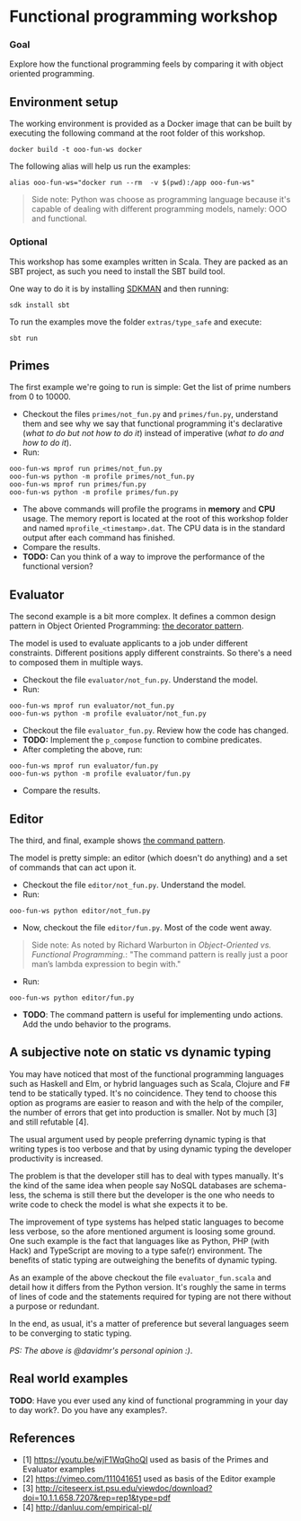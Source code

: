 # Functional programming workshop

### Goal

Explore how the functional programming feels by comparing it with object oriented programming.

## Environment setup

The working environment is provided as a Docker image that can be built by executing the following command at the root folder of this workshop.
```shell
docker build -t ooo-fun-ws docker
```

The following alias will help us run the examples:
```shell
alias ooo-fun-ws="docker run --rm  -v $(pwd):/app ooo-fun-ws"
```

> Side note: Python was choose as programming language because it's capable of dealing with different programming models, namely: OOO and functional.

### Optional
This workshop has some examples written in Scala. They are packed as an SBT project, as such you need to install the SBT build tool. 

One way to do it is by installing [SDKMAN](http://sdkman.io/) and then running:
```shell
sdk install sbt
```

To run the examples move the folder `extras/type_safe` and execute:
```shell
sbt run
```

## Primes

The first example we're going to run is simple: Get the list of prime numbers from 0 to 10000.

* Checkout the files `primes/not_fun.py` and `primes/fun.py`, understand them and see why we say that functional programming it's declarative (_what to do but not how to do it_) instead of imperative (_what to do and how to do it_). 
* Run:

 ```shell
 ooo-fun-ws mprof run primes/not_fun.py
 ooo-fun-ws python -m profile primes/not_fun.py
 ooo-fun-ws mprof run primes/fun.py
 ooo-fun-ws python -m profile primes/fun.py

 ```
*  The above commands will profile the programs in **memory** and **CPU** usage. The memory report is located at the root of this workshop folder and named `mprofile_<timestamp>.dat`. The CPU data is in the standard output after each command has finished.
* Compare the results.
* **TODO:** Can you think of a way to improve the performance of the functional version?

## Evaluator

The second example is a bit more complex. It defines a common design pattern in Object Oriented Programming: [the decorator pattern](https://en.wikipedia.org/wiki/Decorator_pattern).

The model is used to evaluate applicants to a job under different constraints. Different positions apply different constraints. So there's a need to composed them in multiple ways.

* Checkout the file `evaluator/not_fun.py`. Understand the model.
* Run:

 ```shell
 ooo-fun-ws mprof run evaluator/not_fun.py
 ooo-fun-ws python -m profile evaluator/not_fun.py
 ```
* Checkout the file `evaluator_fun.py`. Review how the code has changed.
* **TODO:** Implement the `p_compose` function to combine predicates.
* After completing the above, run:

 ```shell
 ooo-fun-ws mprof run evaluator/fun.py
 ooo-fun-ws python -m profile evaluator/fun.py
 ```
* Compare the results.

## Editor

The third, and final, example shows [the command pattern](https://en.wikipedia.org/wiki/Command_pattern).

The model is pretty simple: an editor (which doesn't do anything) and a set of commands that can act upon it.

* Checkout the file `editor/not_fun.py`. Understand the model.
* Run:
 
 ```shell
 ooo-fun-ws python editor/not_fun.py
 ```
* Now, checkout the file `editor/fun.py`. Most of the code went away.
 > Side note: As noted by Richard Warburton in _Object-Oriented vs. Functional Programming._: "The command pattern is really just a poor man’s lambda expression to begin with."
 
* Run:
 ```shell
 ooo-fun-ws python editor/fun.py
 ```
* **TODO**: The command pattern is useful for implementing undo actions. Add the undo behavior to the programs.


## A subjective note on static vs dynamic typing 

You may have noticed that most of the functional programming languages such as Haskell and Elm, or hybrid languages such as Scala, Clojure and F# tend to be statically typed. It's no coincidence. They tend to choose this option as programs are easier to reason and with the help of the compiler, the number of errors that get into production is smaller. Not by much [3] and still refutable [4].

The usual argument used by people preferring dynamic typing is that writing types is too verbose and that by using dynamic typing the developer productivity is increased. 

The problem is that the developer still has to deal with types manually. It's the kind of the same idea when people say NoSQL databases are schema-less, the schema is still there but the developer is the one who needs to write code to check the model is what she expects it to be.

The improvement of type systems has helped static languages to become less verbose, so the afore mentioned argument is loosing some ground. One such example is the fact that languages like as Python, PHP (with Hack) and TypeScript are moving to a type safe(r) environment. The benefits of static typing are outweighing the benefits of dynamic typing.

As an example of the above checkout the file `evaluator_fun.scala` and detail how it differs from the Python version. It's roughly the same in terms of lines of code and the statements required for typing are not there without a purpose or redundant.

In the end, as usual, it's a matter of preference but several languages seem to be converging to static typing.

_PS: The above is @davidmr's personal opinion :)_.

## Real world examples

**TODO**: Have you ever used any kind of functional programming in your day to day work?. Do you have any examples?.

## References

* [1] https://youtu.be/wjF1WqGhoQI used as basis of the Primes and Evaluator examples
* [2] https://vimeo.com/111041651 used as basis of the Editor example
* [3] http://citeseerx.ist.psu.edu/viewdoc/download?doi=10.1.1.658.7207&rep=rep1&type=pdf
* [4] http://danluu.com/empirical-pl/